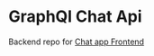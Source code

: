 # GraphQl Chat Api

Backend repo for [Chat app Frontend](https://github.com/shivanshu2000/chat-frontend)
